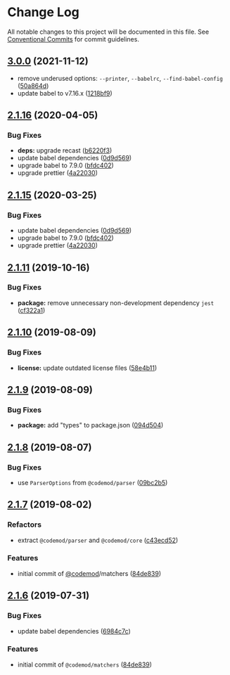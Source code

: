 # Change Log

All notable changes to this project will be documented in this file.
See [Conventional Commits](https://conventionalcommits.org) for commit guidelines.

## [3.0.0](https://github.com/codemod-js/codemod/compare/@codemod/cli@2.3.2...@codemod/cli@3.0.0) (2021-11-12)

- remove underused options: `--printer`, `--babelrc`, `--find-babel-config` ([50a864d](https://github.com/codemod-js/codemod/commit/50a864df7344767a5c0e9e3ab990a0f4d05d634d))
- update babel to v7.16.x ([1218bf9](https://github.com/codemod-js/codemod/commit/1218bf98145feaa8a692611152559aa6b46b9ba0))

## [2.1.16](https://github.com/codemod-js/codemod/compare/@codemod/cli@2.1.13...@codemod/cli@2.1.16) (2020-04-05)

### Bug Fixes

- **deps:** upgrade recast ([b6220f3](https://github.com/codemod-js/codemod/commit/b6220f3f26a41f4e58bdca7815bc8f6e9a820866))
- update babel dependencies ([0d9d569](https://github.com/codemod-js/codemod/commit/0d9d56985dbc5d47621073561cd1617116685e5d))
- upgrade babel to 7.9.0 ([bfdc402](https://github.com/codemod-js/codemod/commit/bfdc402a6ec0d5a1068c02c07107e8f7148e8a1a))
- upgrade prettier ([4a22030](https://github.com/codemod-js/codemod/commit/4a22030af417911cad1efe44111f9da38c1cc102))

## [2.1.15](https://github.com/codemod-js/codemod/compare/@codemod/cli@2.1.13...@codemod/cli@2.1.15) (2020-03-25)

### Bug Fixes

- update babel dependencies ([0d9d569](https://github.com/codemod-js/codemod/commit/0d9d56985dbc5d47621073561cd1617116685e5d))
- upgrade babel to 7.9.0 ([bfdc402](https://github.com/codemod-js/codemod/commit/bfdc402a6ec0d5a1068c02c07107e8f7148e8a1a))
- upgrade prettier ([4a22030](https://github.com/codemod-js/codemod/commit/4a22030af417911cad1efe44111f9da38c1cc102))

## [2.1.11](https://github.com/codemod-js/codemod/compare/@codemod/cli@2.1.10...@codemod/cli@2.1.11) (2019-10-16)

### Bug Fixes

- **package:** remove unnecessary non-development dependency `jest` ([cf322a1](https://github.com/codemod-js/codemod/commit/cf322a1))

## [2.1.10](https://github.com/codemod-js/codemod/compare/@codemod/cli@2.1.9...@codemod/cli@2.1.10) (2019-08-09)

### Bug Fixes

- **license:** update outdated license files ([58e4b11](https://github.com/codemod-js/codemod/commit/58e4b11))

## [2.1.9](https://github.com/codemod-js/codemod/compare/@codemod/cli@2.1.8...@codemod/cli@2.1.9) (2019-08-09)

### Bug Fixes

- **package:** add "types" to package.json ([094d504](https://github.com/codemod-js/codemod/commit/094d504))

## [2.1.8](https://github.com/codemod-js/codemod/compare/@codemod/cli@2.1.7...@codemod/cli@2.1.8) (2019-08-07)

### Bug Fixes

- use `ParserOptions` from `@codemod/parser` ([09bc2b5](https://github.com/codemod-js/codemod/commit/09bc2b5))

## [2.1.7](https://github.com/codemod-js/codemod/compare/@codemod/cli@2.1.6...@codemod/cli@2.1.7) (2019-08-02)

### Refactors

- extract `@codemod/parser` and `@codemod/core` ([c43ecd52](https://github.com/codemod-js/codemod/commit/c43ecd52))

### Features

- initial commit of [@codemod](https://github.com/codemod)/matchers ([84de839](https://github.com/codemod-js/codemod/commit/84de839))

## [2.1.6](https://github.com/codemod-js/codemod/compare/@codemod/cli@2.1.5...@codemod/cli@2.1.6) (2019-07-31)

### Bug Fixes

- update babel dependencies ([6984c7c](https://github.com/codemod-js/codemod/commit/6984c7c))

### Features

- initial commit of `@codemod/matchers` ([84de839](https://github.com/codemod-js/codemod/commit/84de839))

